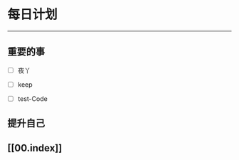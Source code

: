
# 每日计划
---
## 重要的事

- [ ]    夜丫
- [ ]   keep
- [ ]  test-Code



## 提升自己

  



## [[00.index]]










